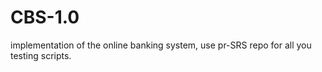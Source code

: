 # CBS-1.0
implementation of the online banking system, use pr-SRS repo for all you testing scripts.
